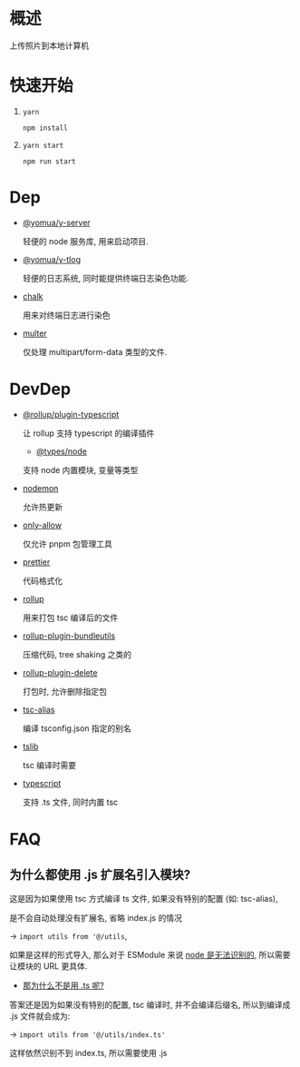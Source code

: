 # 概述

上传照片到本地计算机

# 快速开始

1.  `yarn`

    `npm install`

2.  `yarn start`

    `npm run start`

# Dep

- [@yomua/y-server](https://www.npmjs.com/package/@yomua/y-server)

  轻便的 node 服务库, 用来启动项目.

- [@yomua/y-tlog](https://www.npmjs.com/package/@yomua/y-tlog)

  轻便的日志系统, 同时能提供终端日志染色功能.

- [chalk](https://www.npmjs.com/package/chalk)

  用来对终端日志进行染色

- [multer](https://www.npmjs.com/package/multer)

  仅处理 multipart/form-data 类型的文件.

# DevDep

- [@rollup/plugin-typescript](https://www.npmjs.com/package/@rollup/plugin-typescript)

  让 rollup 支持 typescript 的编译插件

  - [@types/node](https://www.npmjs.com/package/@types/node)

  支持 node 内置模块, 变量等类型

- [nodemon](https://www.npmjs.com/package/nodemon)

  允许热更新

- [only-allow](https://www.npmjs.com/package/only-allow)

  仅允许 pnpm 包管理工具

- [prettier](<(https://www.npmjs.com/package/prettier)>)

  代码格式化

- [rollup](<(https://www.npmjs.com/package/rollup)>)

  用来打包 tsc 编译后的文件

- [rollup-plugin-bundleutils](https://www.npmjs.com/package/rollup-plugin-bundleutils)

  压缩代码, tree shaking 之类的

- [rollup-plugin-delete](https://www.npmjs.com/package/rollup-plugin-delete)

  打包时, 允许删除指定包

- [tsc-alias](https://www.npmjs.com/package/tsc-alias)

  编译 tsconfig.json 指定的别名

- [tslib](https://www.npmjs.com/package/tslib)

  tsc 编译时需要

- [typescript](https://www.npmjs.com/package/typescript)

  支持 .ts 文件, 同时内置 tsc

# FAQ

## 为什么都使用 .js 扩展名引入模块?

这是因为如果使用 tsc 方式编译 ts 文件, 如果没有特别的配置 (如: tsc-alias),

是不会自动处理没有扩展名, 省略 index.js 的情况

-> `import utils from '@/utils`,

如果是这样的形式导入, 那么对于 ESModule 来说 [node 是无法识别的](https://www.zhihu.com/question/453620623), 所以需要让模块的 URL 更具体.

- <u>那为什么不是用 .ts 呢? </u>

答案还是因为如果没有特别的配置, tsc 编译时, 并不会编译后缀名, 所以到编译成 .js 文件就会成为:

-> `import utils from '@/utils/index.ts'`

这样依然识别不到 index.ts, 所以需要使用 .js
